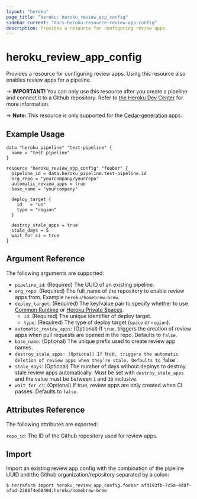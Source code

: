 ```yaml
---
layout: "heroku"
page_title: "Heroku: heroku_review_app_config"
sidebar_current: "docs-heroku-resource-review-app-config"
description: Provides a resource for configuring review apps.
---
```


# heroku_review_app_config

Provides a resource for configuring review apps. Using this resource also enables review apps for a pipeline.

-> **IMPORTANT!**
You can only use this resource after you create a pipeline and connect it to a Github repository.
Refer to [the Heroku Dev Center](https://devcenter.heroku.com/articles/github-integration-review-apps#setup)
for more information.

-> **Note:** This resource is only supported for the [Cedar-generation](https://devcenter.heroku.com/articles/generations#cedar) apps.

## Example Usage

```hcl-terraform
data "heroku_pipeline" "test-pipeline" {
  name = "test pipeline"
}

resource "heroku_review_app_config" "foobar" {
  pipeline_id = data.heroku_pipeline.test-pipeline.id
  org_repo = "yourcompany/yourrepo"
  automatic_review_apps = true
  base_name = "yourcompany"

  deploy_target {
    id   = "us"
    type = "region"
  }

  destroy_stale_apps = true
  stale_days = 5
  wait_for_ci = true
}
```

## Argument Reference

The following arguments are supported:

* `pipeline_id`: (Required) The UUID of an existing pipeline.
* `org_repo`: (Required) The full_name of the repository to enable review apps from.
  Example `heroku/homebrew-brew`.
* `deploy_target`: (Required) The key/value pair to specify whether to use [Common Runtime](https://devcenter.heroku.com/articles/dyno-runtime#common-runtime) or [Heroku Private Spaces](https://devcenter.heroku.com/articles/private-spaces).
  * `id`: (Required) The unique identifier of deploy target.
  * `type`: (Required) The type of deploy target (`space` or `region`).
* `automatic_review_apps`: (Optional) If `true`, triggers the creation of review apps when pull requests
  are opened in the repo. Defaults to `false`.
* `base_name`: (Optional) The unique prefix used to create review app names.
* `destroy_stale_apps: (Optional) If `true`, triggers the automatic deletion of review apps when they’re stale.
  Defaults to `false`.
* `stale_days`: (Optional) The number of days without deploys to destroy stale review apps automatically.
  Must be set with `destroy_stale_apps` and the value must be between `1` and `30` inclusive.
* `wait_for_ci`: (Optional) If true, review apps are only created when CI passes. Defaults to `false`.

## Attributes Reference

The following attributes are exported:

`repo_id`: The ID of the Github repository used for review apps.

## Import

Import an existing review app config with the combination of the pipeline UUID and the Github organization/repository
separated by a colon:

```shell
$ terraform import heroku_review_app_config.foobar afd193fb-7c5a-4d8f-afad-2388f4e6049d:heroku/homebrew-brew
```
